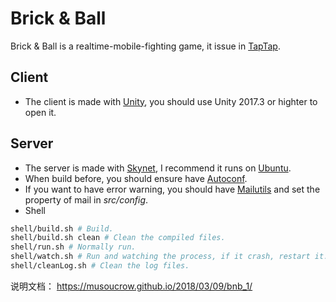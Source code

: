 # Brick & Ball
Brick & Ball is a realtime-mobile-fighting game, it issue in [TapTap](https://www.taptap.com/app/81845).

## Client
* The client is made with [Unity](https://unity3d.com), you should use Unity 2017.3 or highter to open it.

## Server
* The server is made with [Skynet](https://github.com/cloudwu/skynet), I recommend it runs on [Ubuntu](https://www.ubuntu.com).
* When build before, you should ensure have [Autoconf](http://www.gnu.org/software/autoconf/autoconf.html).  
* If you want to have error warning, you should have [Mailutils](http://mailutils.org) and set the property of mail in *src/config*.
* Shell

```bash
shell/build.sh # Build.
shell/build.sh clean # Clean the compiled files.
shell/run.sh # Normally run.
shell/watch.sh # Run and watching the process, if it crash, restart it.
shell/cleanLog.sh # Clean the log files.
```
说明文档：
https://musoucrow.github.io/2018/03/09/bnb_1/
